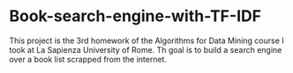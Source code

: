 # Book-search-engine-with-TF-IDF
This project is the 3rd homework of the Algorithms for Data Mining course I took at La Sapienza University of Rome. Th goal is to build a search engine over a book list scrapped from the internet.
